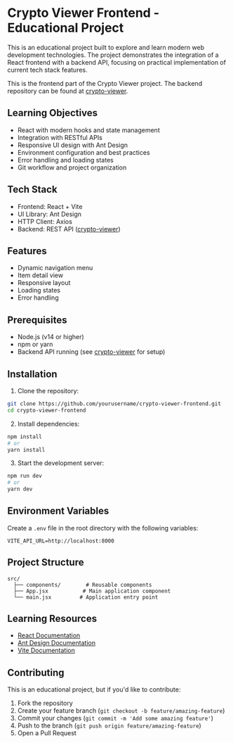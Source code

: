 # Crypto Viewer Frontend - Educational Project

This is an educational project built to explore and learn modern web development technologies. The project demonstrates the integration of a React frontend with a backend API, focusing on practical implementation of current tech stack features.

This is the frontend part of the Crypto Viewer project. The backend repository can be found at [crypto-viewer](https://github.com/yourusername/crypto-viewer).

## Learning Objectives

- React with modern hooks and state management
- Integration with RESTful APIs
- Responsive UI design with Ant Design
- Environment configuration and best practices
- Error handling and loading states
- Git workflow and project organization

## Tech Stack

- Frontend: React + Vite
- UI Library: Ant Design
- HTTP Client: Axios
- Backend: REST API ([crypto-viewer](https://github.com/yourusername/crypto-viewer))

## Features

- Dynamic navigation menu
- Item detail view
- Responsive layout
- Loading states
- Error handling

## Prerequisites

- Node.js (v14 or higher)
- npm or yarn
- Backend API running (see [crypto-viewer](https://github.com/yourusername/crypto-viewer) for setup)

## Installation

1. Clone the repository:
```bash
git clone https://github.com/yourusername/crypto-viewer-frontend.git
cd crypto-viewer-frontend
```

2. Install dependencies:
```bash
npm install
# or
yarn install
```

3. Start the development server:
```bash
npm run dev
# or
yarn dev
```

## Environment Variables

Create a `.env` file in the root directory with the following variables:
```
VITE_API_URL=http://localhost:8000
```

## Project Structure

```
src/
  ├── components/        # Reusable components
  ├── App.jsx           # Main application component
  └── main.jsx         # Application entry point
```

## Learning Resources

- [React Documentation](https://react.dev/)
- [Ant Design Documentation](https://ant.design/)
- [Vite Documentation](https://vitejs.dev/)

## Contributing

This is an educational project, but if you'd like to contribute:

1. Fork the repository
2. Create your feature branch (`git checkout -b feature/amazing-feature`)
3. Commit your changes (`git commit -m 'Add some amazing feature'`)
4. Push to the branch (`git push origin feature/amazing-feature`)
5. Open a Pull Request
